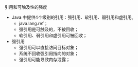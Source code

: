引用和可触及性的强度

* Java 中提供4个级别的引用：强引用、软引用、弱引用和虚引用。
  * java.lang.ref；
  * 强引用是可触及的，不被回收；
  * 软引用、弱引用和虚引用可被回收；
* 强引用
  * 强引用可以直接访问目标对象；
  * 系统不回收强引用指向的对象；
  * 强引用可能导致内存泄露；